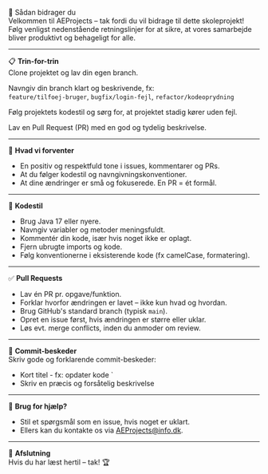 🤝 Sådan bidrager du  
Velkommen til AEProjects – tak fordi du vil bidrage til dette skoleprojekt!  
Følg venligst nedenstående retningslinjer for at sikre, at vores samarbejde bliver produktivt og behageligt for alle.  

---

📋 **Trin-for-trin**  
Clone projektet og lav din egen branch.  

Navngiv din branch klart og beskrivende, fx:  
`feature/tilfoej-bruger`, `bugfix/login-fejl`, `refactor/kodeoprydning`  

Følg projektets kodestil og sørg for, at projektet stadig kører uden fejl.  

Lav en Pull Request (PR) med en god og tydelig beskrivelse.  

---

🎯 **Hvad vi forventer**  
- En positiv og respektfuld tone i issues, kommentarer og PRs.  
- At du følger kodestil og navngivningskonventioner.  
- At dine ændringer er små og fokuserede. En PR = ét formål.  

---

🧠 **Kodestil**  
- Brug Java 17 eller nyere.  
- Navngiv variabler og metoder meningsfuldt.  
- Kommentér din kode, især hvis noget ikke er oplagt.  
- Fjern ubrugte imports og kode.  
- Følg konventionerne i eksisterende kode (fx camelCase, formatering).  

---

✅ **Pull Requests**  
- Lav én PR pr. opgave/funktion.  
- Forklar hvorfor ændringen er lavet – ikke kun hvad og hvordan.  
- Brug GitHub's standard branch (typisk `main`).  
- Opret en issue først, hvis ændringen er større eller uklar.  
- Løs evt. merge conflicts, inden du anmoder om review.  

---

📝 **Commit-beskeder**  
Skriv gode og forklarende commit-beskeder:  
- Kort titel - fx: opdater kode `  
-  Skriv en præcis og forsåtelig beskrivelse
  
---

💬 **Brug for hjælp?**  
- Stil et spørgsmål som en issue, hvis noget er uklart.  
- Ellers kan du kontakte os via AEProjects@info.dk.  

---

🏁 **Afslutning**  
Hvis du har læst hertil – tak! 🏆
